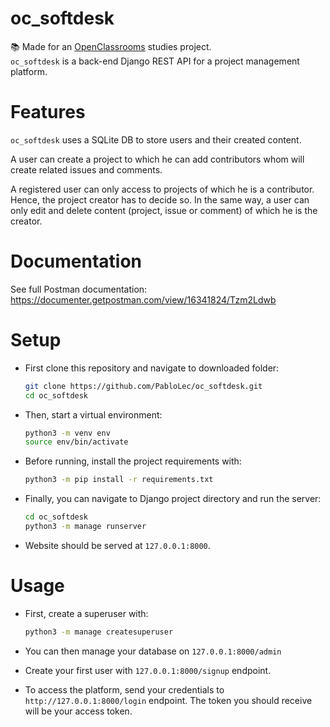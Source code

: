 # oc_softdesk

:books: Made for an [OpenClassrooms](https://openclassrooms.com) studies project.  
`oc_softdesk` is a back-end Django REST API for a project management platform.

# Features

`oc_softdesk` uses a SQLite DB to store users and their created content.

A user can create a project to which he can add contributors whom will create related issues and comments.

A registered user can only access to projects of which he is a contributor. Hence, the project creator has to decide so. In the same way, a user can only edit and delete content (project, issue or comment) of which he is the creator.

# Documentation

See full Postman documentation:  
https://documenter.getpostman.com/view/16341824/Tzm2Ldwb

# Setup

- First clone this repository and navigate to downloaded folder:
  ``` bash
  git clone https://github.com/PabloLec/oc_softdesk.git
  cd oc_softdesk
  ```

- Then, start a virtual environment:
  ``` bash
  python3 -m venv env
  source env/bin/activate
  ```

- Before running, install the project requirements with:
  ``` bash
  python3 -m pip install -r requirements.txt
  ```

- Finally, you can navigate to Django project directory and run the server:
  ``` bash
  cd oc_softdesk
  python3 -m manage runserver
  ```

- Website should be served at `127.0.0.1:8000`.

# Usage

- First, create a superuser with:
  ``` bash
  python3 -m manage createsuperuser
  ```
- You can then manage your database on `127.0.0.1:8000/admin`  

- Create your first user with `127.0.0.1:8000/signup` endpoint.
- To access the platform, send your credentials to `http://127.0.0.1:8000/login` endpoint. The token you should receive will be your access token.
